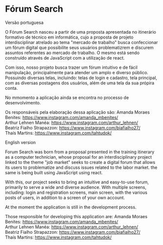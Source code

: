# Fórum Search

<bold>Versão portuguesa<bold>

O Fórum Search nasceu a partir de uma proposta apresentada no itinerário formativo 
de técnico em informática, cujo a proposta de projeto interdisciplinar atrelado ao tema
"mercado de trabalho" busca confeccionar um fórum digital que possibilite seus usuários
problematizrem e discurem assuntos referentes ao mercado de trabalho. O mesmo está sendo
construído através de JavaScript com a utilização de react.

Com isso, nosso projeto busca trazer um fórum intuitivo e de fácil manipulação, 
principalmente para atender um amplo e diverso público. Possuindo diversas telas, 
incluindo: telas de login e cadastro, tela principal, com as diversas postagens dos 
usuários, além de uma tela da sua própira conta.

No mmomento a aplicação ainda se encontra no processo de desenvolvimento. 

Os responsáveis pela elaboração dessa aplicação são:
Amanda Moraes Benites: https://www.instagram.com/amanda_mbenites/ <br>
Arthur Lehnen Manéa: https://www.instagram.com/arthur_lehnen/ <br>
Beatriz Fialho Strapazzon: https://www.instagram.com/biafialho27/ <br>
Thaís Martins: https://www.instagram.com/tahtudok/ <br>

English version

Forum Search was born from a proposal presented in the training itinerary
as a computer technician, whose proposal for an interdisciplinary project linked to the theme
"job market" seeks to create a digital forum that allows its users to
problematize and discuss issues related to the labor market. the same is being
built using JavaScript using react.

With this, our project seeks to bring an intuitive and easy-to-use forum,
primarily to serve a wide and diverse audience. With multiple screens,
including: login and registration screens, main screen, with the various posts of
users, in addition to a screen of your own account.

At the moment the application is still in the development process.

Those responsible for developing this application are:
Amanda Moraes Benites: https://www.instagram.com/amanda_mbenites/ <br>
Arthur Lehnen Manéa: https://www.instagram.com/arthur_lehnen/ <br>
Beatriz Fialho Strapazzon: https://www.instagram.com/biafialho27/ <br>
Thaís Martins: https://www.instagram.com/tahtudok/ <br>
